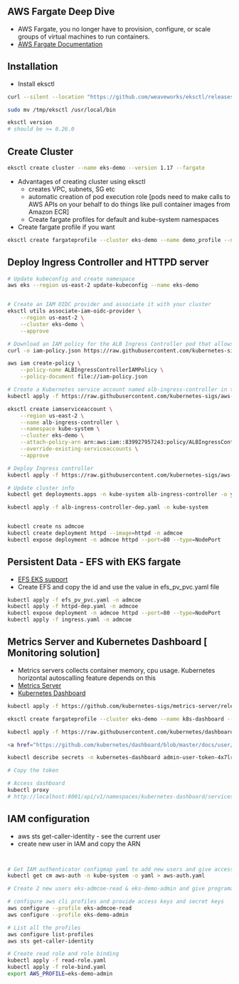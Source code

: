 ## AWS Fargate Deep Dive
* AWS Fargate, you no longer have to provision, configure, or scale groups of virtual machines to run containers.
* <a href="ttps://docs.aws.amazon.com/eks/latest/userguide/fargate-getting-started.html">AWS Fargate Documentation</a>

## Installation
* Install eksctl
``` bash
curl --silent --location "https://github.com/weaveworks/eksctl/releases/latest/download/eksctl_$(uname -s)_amd64.tar.gz" | tar xz -C /tmp

sudo mv /tmp/eksctl /usr/local/bin

eksctl version
# should be >= 0.26.0
```

## Create Cluster
``` bash
eksctl create cluster --name eks-demo --version 1.17 --fargate
```
* Advantages of creating cluster using eksctl
  * creates VPC, subnets, SG etc
  * automatic creation of pod execution role [pods need to make calls to AWS APIs on your behalf to do things like pull container images from Amazon ECR]
  * Create fargate profiles for default and kube-system namespaces
* Create fargate profile if you want 
``` bash
eksctl create fargateprofile --cluster eks-demo --name demo_profile --namespace admcoe

```

## Deploy  Ingress Controller and HTTPD server
``` bash
# Update kubeconfig and create namespace
aws eks --region us-east-2 update-kubeconfig --name eks-demo


# Create an IAM OIDC provider and associate it with your cluster
eksctl utils associate-iam-oidc-provider \
    --region us-east-2 \
    --cluster eks-demo \
    --approve

# Download an IAM policy for the ALB Ingress Controller pod that allows it to make calls to AWS APIs on your behalf. 
curl -o iam-policy.json https://raw.githubusercontent.com/kubernetes-sigs/aws-alb-ingress-controller/v1.1.8/docs/examples/iam-policy.json

aws iam create-policy \
    --policy-name ALBIngressControllerIAMPolicy \
    --policy-document file://iam-policy.json

# Create a Kubernetes service account named alb-ingress-controller in the kube-system namespace
kubectl apply -f https://raw.githubusercontent.com/kubernetes-sigs/aws-alb-ingress-controller/v1.1.8/docs/examples/rbac-role.yaml

eksctl create iamserviceaccount \
    --region us-east-2 \
    --name alb-ingress-controller \
    --namespace kube-system \
    --cluster eks-demo \
    --attach-policy-arn arn:aws:iam::839927957243:policy/ALBIngressControllerIAMPolicy \
    --override-existing-serviceaccounts \
    --approve

# Deploy Ingress controller
kubectl apply -f https://raw.githubusercontent.com/kubernetes-sigs/aws-alb-ingress-controller/v1.1.8/docs/examples/alb-ingress-controller.yaml

# Update cluster info
kubectl get deployments.apps -n kube-system alb-ingress-controller -o yaml > alb-ingress-controller-dep.yaml

kubectl apply -f alb-ingress-controller-dep.yaml -n kube-system


kubectl create ns admcoe
kubectl create deployment httpd --image=httpd -n admcoe
kubectl expose deployment -n admcoe httpd --port=80 --type=NodePort

```

## Persistent Data - EFS with EKS fargate
* <a href="https://aws.amazon.com/blogs/aws/new-aws-fargate-for-amazon-eks-now-supports-amazon-efs/">EFS EKS support</a>
* Create EFS and copy the id and use the value in efs_pv_pvc.yaml file
``` bash
kubectl apply -f efs_pv_pvc.yaml -n admcoe
kubectl apply -f httpd-dep.yaml -n admcoe
kubectl expose deployment -n admcoe httpd --port=80 --type=NodePort
kubectl apply -f ingress.yaml -n admcoe
```

## Metrics Server and Kubernetes Dashboard [ Monitoring solution]
* Metrics servers collects container memory, cpu usage. Kubernetes horizontal autoscalling feature depends on this
* <a href="https://github.com/kubernetes-sigs/metrics-server">Metrics Server</a>
* <a href="https://github.com/kubernetes/dashboard">Kubernetes Dashboard</a>
``` bash
kubectl apply -f https://github.com/kubernetes-sigs/metrics-server/releases/download/v0.3.7/components.yaml

eksctl create fargateprofile --cluster eks-demo --name k8s-dashboard --namespace kubernetes-dashboard

kubectl apply -f https://raw.githubusercontent.com/kubernetes/dashboard/v2.0.3/aio/deploy/recommended.yaml

<a href="https://github.com/kubernetes/dashboard/blob/master/docs/user/access-control/creating-sample-user.md">dashboard user</a>

kubectl describe secrets -n kubernetes-dashboard admin-user-token-4x7lr

# Copy the token

# Access dashboard
kubectl proxy
# http://localhost:8001/api/v1/namespaces/kubernetes-dashboard/services/https:kubernetes-dashboard:/proxy/


```


## IAM configuration
* aws sts get-caller-identity - see the current user
* create new user in IAM and copy the ARN
``` bash


# Get IAM authenticator configmap yaml to add new users and give access
kubectl get cm aws-auth -n kube-system -o yaml > aws-auth.yaml

# Create 2 new users eks-admcoe-read & eks-demo-admin and give programatic access

# configure aws cli profiles and provide access keys and secret keys
aws configure --profile eks-admcoe-read
aws configure --profile eks-demo-admin

# List all the profiles
aws configure list-profiles
aws sts get-caller-identity

# Create read role and role binding 
kubectl apply -f read-role.yaml
kubectl apply -f role-bind.yaml
export AWS_PROFILE=eks-demo-admin
```